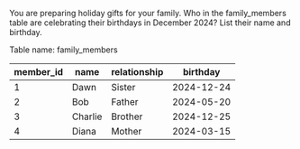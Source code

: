 You are preparing holiday gifts for your family. Who in the family_members table are celebrating their birthdays in December 2024? List their name and birthday.

Table name: family_members

<table class="chakra-table css-5605sr"><thead class="css-0"><tr class="css-0"><th class="css-19iw99a">member_id</th><th class="css-19iw99a">name</th><th class="css-19iw99a">relationship</th><th class="css-19iw99a">birthday</th></tr></thead><tbody class="css-0"><tr class="css-0"><td class="css-x7usx6">1</td><td class="css-x7usx6">Dawn</td><td class="css-x7usx6">Sister</td><td class="css-x7usx6">2024-12-24</td></tr><tr class="css-0"><td class="css-x7usx6">2</td><td class="css-x7usx6">Bob</td><td class="css-x7usx6">Father</td><td class="css-x7usx6">2024-05-20</td></tr><tr class="css-0"><td class="css-x7usx6">3</td><td class="css-x7usx6">Charlie</td><td class="css-x7usx6">Brother</td><td class="css-x7usx6">2024-12-25</td></tr><tr class="css-0"><td class="css-x7usx6">4</td><td class="css-x7usx6">Diana</td><td class="css-x7usx6">Mother</td><td class="css-x7usx6">2024-03-15</td></tr></tbody></table>